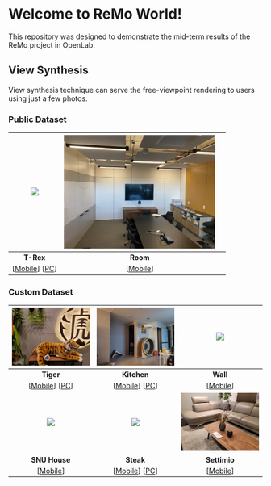 # Welcome to ReMo World!
This repository was designed to demonstrate the mid-term results of the ReMo project in OpenLab.

## View Synthesis
View synthesis technique can serve the free-viewpoint rendering to users using just a few photos.

### Public Dataset
| <img src="images/trex.gif" width="300" />  | <img src="images/room.gif" width="300" /> |  |
|:---:|:---:|:---:|
| <b>T-Rex</b> | <b>Room</b> | <b></b> |
| [[Mobile](https://remo-openlab.github.io/viewer/mobile.html?scene=https://remo-openlab.github.io/mpi/trex/400)] [[PC](https://remo-openlab.github.io/viewer/viewer.html?scene=https://remo-openlab.github.io/mpi/trex/1008)] | [[Mobile](https://remo-openlab.github.io/viewer/mobile.html?scene=https://remo-openlab.github.io/mpi/room/400)] |  |

### Custom Dataset
| <img src="images/tiger.gif" width="300" />  | <img src="images/kitchen.gif" width="300" /> | <img src="images/wall.gif" width="300" /> |
|:---:|:---:|:---:|
| <b>Tiger</b> | <b>Kitchen</b> | <b>Wall</b> |
| [[Mobile](https://remo-openlab.github.io/viewer/mobile.html?scene=https://remo-openlab.github.io/mpi/tiger/400)] [[PC](https://remo-openlab.github.io/viewer/viewer.html?scene=https://remo-openlab.github.io/mpi/tiger/1008)] | [[Mobile](https://remo-openlab.github.io/viewer/mobile.html?scene=https://remo-openlab.github.io/mpi/kitchen/400)] [[PC](https://remo-openlab.github.io/viewer/viewer.html?scene=https://remo-openlab.github.io/mpi/kitchen/1008)] | [[Mobile](https://remo-openlab.github.io/viewer/mobile.html?scene=https://remo-openlab.github.io/mpi/wall/400)] |
| <img src="images/snu-house.gif" width="300" />  | <img src="images/steak.gif" width="300" /> | <img src="images/settimio.gif" width="300" /> |
| <b>SNU House</b> | <b>Steak</b> | <b>Settimio</b> |
| [[Mobile](https://remo-openlab.github.io/viewer/mobile.html?scene=https://remo-openlab.github.io/mpi/snu-house/400)] | [[Mobile](https://remo-openlab.github.io/viewer/mobile.html?scene=https://remo-openlab.github.io/mpi/steak/400)] [[PC](https://remo-openlab.github.io/viewer/viewer.html?scene=https://remo-openlab.github.io/mpi/steak/1024)] | [[Mobile](https://remo-openlab.github.io/viewer/mobile.html?scene=https://remo-openlab.github.io/mpi/settimio/400)] |

